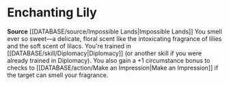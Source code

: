 ﻿---
id: '208'
name: Enchanting Lily
rarity: Common
source: '[[DATABASE/source/Impossible Lands|Impossible Lands]]'
type: Heritage

---
# Enchanting Lily

**Source** [[DATABASE/source/Impossible Lands|Impossible Lands]]
You smell ever so sweet—a delicate, floral scent like the intoxicating fragrance of lilies and the soft scent of lilacs. You're trained in [[DATABASE/skill/Diplomacy|Diplomacy]] (or another skill if you were already trained in Diplomacy). You also gain a +1 circumstance bonus to checks to [[DATABASE/action/Make an Impression|Make an Impression]] if the target can smell your fragrance.
